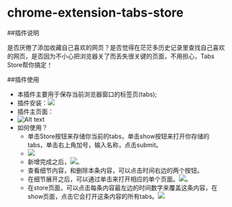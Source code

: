 chrome-extension-tabs-store
===========================

##插件说明

是否厌倦了添加收藏自己喜欢的网页？是否觉得在茫茫多历史记录里查找自己喜欢的网页，是否因为不小心把浏览器关了而丢失很关键的页面，不用担心，Tabs Store帮你搞定！

##插件使用

  * 本插件主要用于保存当前浏览器窗口的标签页(tabs);
  * 插件安装：<img src="http://tenny.qiniudn.com/install.jpg"/>
  * 插件主页面：
  * ![Alt text](http://tenny.qiniudn.com/main.jpg)
  * 如何使用？
    * 单击Store按钮来存储你当前的tabs，单击show按钮来打开你存储的tabs，单击右上角加号，输入名称，点击submit。
    * <img src="http://tenny.qiniudn.com/add_tabs.jpg"/>
    * 新增完成之后，<img src="http://tenny.qiniudn.com/after_add.jpg"/>。
    * 查看细节内容，和删除本条内容，可以点击时间右边的两个按钮。
    * 在细节展开之后，可以通过单击来打开相应的单个页面。<img src="http://tenny.qiniudn.com/detail.jpg"/>。
    * 在store页面，可以点击每条内容最左边的时间数字来覆盖这条内容，在show页面，点击它会打开这条内容的所有tabs。<img src="http://tenny.qiniudn.com/%E6%97%A0%E6%A0%87%E9%A2%98.jpg"/>
